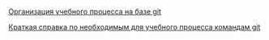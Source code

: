 [Организация учебного процесса на базе git](workorg.md)

[Краткая справка по необходимым для учебного процесса командам git](gitref.md)